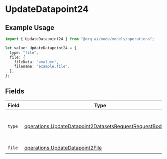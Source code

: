 # UpdateDatapoint24

## Example Usage

```typescript
import { UpdateDatapoint24 } from "@orq-ai/node/models/operations";

let value: UpdateDatapoint24 = {
  type: "file",
  file: {
    fileData: "<value>",
    filename: "example.file",
  },
};
```

## Fields

| Field                                                                                                                                  | Type                                                                                                                                   | Required                                                                                                                               | Description                                                                                                                            |
| -------------------------------------------------------------------------------------------------------------------------------------- | -------------------------------------------------------------------------------------------------------------------------------------- | -------------------------------------------------------------------------------------------------------------------------------------- | -------------------------------------------------------------------------------------------------------------------------------------- |
| `type`                                                                                                                                 | [operations.UpdateDatapoint2DatasetsRequestRequestBodyType](../../models/operations/updatedatapoint2datasetsrequestrequestbodytype.md) | :heavy_check_mark:                                                                                                                     | The type of the content part. Always `file`.                                                                                           |
| `file`                                                                                                                                 | [operations.UpdateDatapoint2File](../../models/operations/updatedatapoint2file.md)                                                     | :heavy_check_mark:                                                                                                                     | N/A                                                                                                                                    |